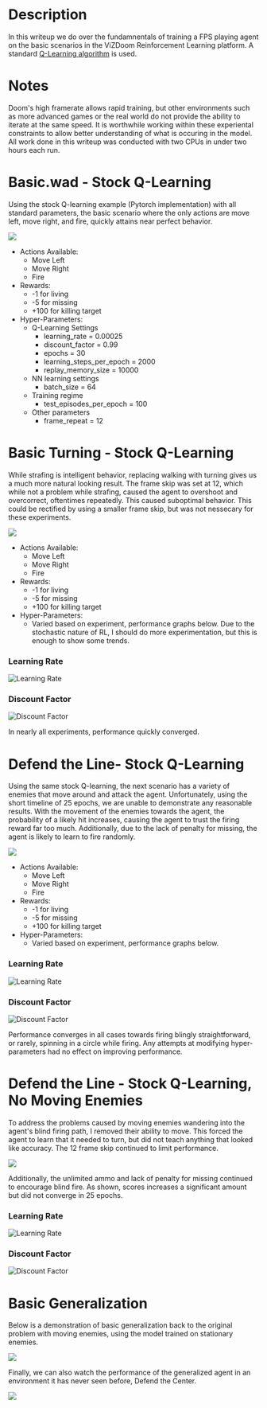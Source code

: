 # Description

In this writeup we do over the fundamnentals of training a FPS playing agent on the basic scenarios in the ViZDoom Reinforcement Learning platform. A standard [Q-Learning algorithm](https://en.wikipedia.org/wiki/Q-learning) is used. 

# Notes

Doom's high framerate allows rapid training, but other environments such as more advanced games or the real world do not provide the ability to iterate at the same speed. It is worthwhile working within these experiental constraints to allow better understanding of what is occuring in the model. All work done in this writeup was conducted with two CPUs in under two hours each run. 


# Basic.wad - Stock Q-Learning

Using the stock Q-learning example (Pytorch implementation) with all standard parameters, the basic scenario where the only actions are move left, move right, and fire, quickly attains near perfect behavior. 

[![](https://j.gifs.com/L7O6nX.gif)](http://www.youtube.com/watch?v=m-DYZ1N2oO8 "Strafing Demo")

* Actions Available:
   * Move Left
   * Move Right
   * Fire
* Rewards:
   * -1 for living
   * -5 for missing
   * +100 for killing target
* Hyper-Parameters:
   * Q-Learning Settings
       * learning_rate = 0.00025
       * discount_factor = 0.99
       * epochs = 30
       * learning_steps_per_epoch = 2000
       * replay_memory_size = 10000
   * NN learning settings
       * batch_size = 64
   * Training regime
       * test_episodes_per_epoch = 100
   * Other parameters
       * frame_repeat = 12

# Basic Turning - Stock Q-Learning

While strafing is intelligent behavior, replacing walking with turning gives us a much more natural looking result. The frame skip was set at 12, which while not a problem while strafing, caused the agent to overshoot and overcorrect, oftentimes repeatedly. This caused suboptimal behavior. This could be rectified by using a smaller frame skip, but was not nessecary for these experiments.

[![](https://j.gifs.com/71m8Yy.gif)](http://www.youtube.com/watch?v=gEkVpXXfXHs "Turning Demo")

* Actions Available:
   * Move Left
   * Move Right
   * Fire
* Rewards:
   * -1 for living
   * -5 for missing
   * +100 for killing target
* Hyper-Parameters: 
   * Varied based on experiment, performance graphs below. Due to the stochastic nature of RL, I should do more experimentation, but this is enough to show some trends. 

### Learning Rate
![Learning Rate](https://raw.githubusercontent.com/firstlawrobotics/doom-agent/master/stock/Save/bt/basic_turn.cfg%20Learning%20Rate%20Test_line.png)

### Discount Factor
![Discount Factor](https://raw.githubusercontent.com/firstlawrobotics/doom-agent/master/stock/Save/bt/basic_turn.cfg%20Discount%20Factor%20Test_line.png)

In nearly all experiments, performance quickly converged.

# Defend the Line- Stock Q-Learning

Using the same stock Q-learning, the next scenario has a variety of enemies that move around and attack the agent. Unfortunately, using the short timeline of 25 epochs, we are unable to demonstrate any reasonable results. With the movement of the enemies towards the agent, the probability of a likely hit increases, causing the agent to trust the firing reward far too much. Additionally, due to the lack of penalty for missing, the agent is likely to learn to fire randomly.

[![](https://j.gifs.com/1WO1EV.gif)](https://youtu.be/a2CmaojANks "Defend the Line Stock")

* Actions Available:
   * Move Left
   * Move Right
   * Fire
* Rewards:
   * -1 for living
   * -5 for missing
   * +100 for killing target
* Hyper-Parameters: 
   * Varied based on experiment, performance graphs below. 

### Learning Rate
![Learning Rate](https://raw.githubusercontent.com/firstlawrobotics/doom-agent/master/stock/Save/dtl_stock/defend_the_line.cfg%20Learning%20Rate%20Test_line.png)

### Discount Factor
![Discount Factor](https://raw.githubusercontent.com/firstlawrobotics/doom-agent/master/stock/Save/dtl_stock/defend_the_line.cfg%20Discount%20Factor%20Test_line.png)

Performance converges in all cases towards firing blingly straightforward, or rarely, spinning in a circle while firing. Any attempts at modifying hyper-parameters had no effect on improving performance. 

# Defend the Line - Stock Q-Learning, No Moving Enemies

To address the problems caused by moving enemies wandering into the agent's blind firing path, I removed their ability to move. This forced the agent to learn that it needed to turn, but did not teach anything that looked like accuracy. The 12 frame skip continued to limit performance. 

[![](https://j.gifs.com/gZOY8G.gif)](http://www.youtube.com/watch?v=U51vwBFBj2s "Defend the Line Stationary")

Additionally, the unlimited ammo and lack of penalty for missing continued to encourage blind fire. As shown, scores increases a significant amount but did not converge in 25 epochs.

### Learning Rate
![Learning Rate](https://raw.githubusercontent.com/firstlawrobotics/doom-agent/master/stock/Save/dtl_sta/defend_the_line.cfg%20Learning%20Rate%20Test_line.png)

### Discount Factor
![Discount Factor](https://raw.githubusercontent.com/firstlawrobotics/doom-agent/master/stock/Save/dtl_sta/defend_the_line.cfg%20Discount%20Factor%20Test_line.png)

# Basic Generalization

Below is a demonstration of basic generalization back to the original problem with moving enemies, using the model trained on stationary enemies. 

[![](https://j.gifs.com/k8kQBN.gif)](http://www.youtube.com/watch?v=dV5MpiGMj8c "Defend the Line Generalized")

Finally, we can also watch the performance of the generalized agent in an environment it has never seen before, Defend the Center.

[![](https://j.gifs.com/p8pwBp.gif)](http://www.youtube.com/watch?v=D5Lgoez-4ok "Defend the Center Generalized")
